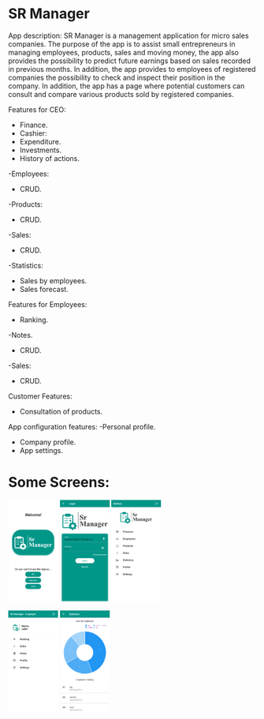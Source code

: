 # SR Manager

App description: SR Manager is a management application for micro sales companies. The purpose of the app is to assist small entrepreneurs in managing employees, products, sales and moving money, the app also provides the possibility to predict future earnings based on sales recorded in previous months. In addition, the app provides to employees of registered companies the possibility to check and inspect their position in the company. In addition, the app has a page where potential customers can consult and compare various products sold by registered companies.

Features for CEO:
- Finance.
- Cashier:
- Expenditure.
- Investments.
- History of actions.

-Employees:
- CRUD.

-Products:
- CRUD.

-Sales:
- CRUD.

-Statistics:
- Sales by employees.
- Sales forecast.

Features for Employees:
- Ranking.

-Notes.
- CRUD.

-Sales:
- CRUD.

Customer Features:
- Consultation of products.

App configuration features:
-Personal profile.


- Company profile.
- App settings.

# Some Screens: 

<img src="https://github.com/Stefanyvitoria/manager_app/blob/master/images/Screenshot_1614143674.png" alt="test image size" height="20%" width="20%">   <img src="https://github.com/Stefanyvitoria/manager_app/blob/master/images/Screenshot_1614143692.png" alt="test image size" height="20%" width="20%">   <img src="https://github.com/Stefanyvitoria/manager_app/blob/master/images/Screenshot_1614143548.png" alt="test image size" height="20%" width="20%">

<img src="https://github.com/Stefanyvitoria/manager_app/blob/master/images/Screenshot_1614143289.png" alt="test image size" height="20%" width="20%">   <img src="https://github.com/Stefanyvitoria/manager_app/blob/master/images/Screenshot_1614143579.png" alt="test image size" height="20%" width="20%">
